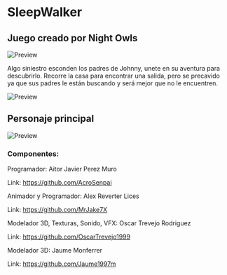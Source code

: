 # SleepWalker
## Juego creado por Night Owls

![Preview](https://github.com/AcroSenpai/SleepWalker/blob/master/ConceptArt/Logo.png)

Algo siniestro esconden los padres de Johnny, unete en su aventura para descubrirlo. Recorre la casa para encontrar una salida, pero se precavido ya que sus padres le están buscando y será mejor que no le encuentren.


![Preview](https://github.com/AcroSenpai/SleepWalker/blob/master/Mockups/Mockup1.jpg)

## Personaje principal 
![Preview](https://github.com/AcroSenpai/SleepWalker/blob/master/ConceptArt/Personajes/concept_protanista.png)


### Componentes: 

Programador: Aitor Javier Perez Muro

Link: https://github.com/AcroSenpai

Animador y Programador: Alex Reverter Lices

Link: https://github.com/MrJake7X

Modelador 3D, Texturas, Sonido, VFX: Oscar Trevejo Rodriguez

Link: https://github.com/OscarTrevejo1999

Modelador 3D: Jaume Monferrer

Link: https://github.com/Jaume1997m
